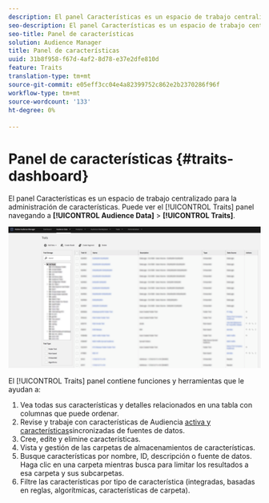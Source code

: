```yaml
---
description: El panel Características es un espacio de trabajo centralizado para la administración de características.
seo-description: El panel Características es un espacio de trabajo centralizado para la administración de características.
seo-title: Panel de características
solution: Audience Manager
title: Panel de características
uuid: 31b8f958-f67d-4af2-8d78-e37e2dfe810d
feature: Traits
translation-type: tm+mt
source-git-commit: e05eff3cc04e4a82399752c862e2b2370286f96f
workflow-type: tm+mt
source-wordcount: '133'
ht-degree: 0%

---
```



# Panel de características {#traits-dashboard}

El panel [](https://bank.demdex.com/portal/Traits/Traits.ddx#show/list) Características es un espacio de trabajo centralizado para la administración de características. Puede ver el [!UICONTROL Traits] panel navegando a **[!UICONTROL Audience Data]** > **[!UICONTROL Traits]**.

![](assets/traits-dashboard.png)

<!-- c_tb_dashboard.xml -->

El [!UICONTROL Traits] panel contiene funciones y herramientas que le ayudan a:

1. Vea todas sus características y detalles relacionados en una tabla con columnas que puede ordenar.
2. Revise y trabaje con características de Audiencia [activa y características](../../features/traits/client-activity-synced-audience-traits.md)sincronizadas de fuentes de datos.
3. Cree, edite y elimine características.
4. Vista y gestión de las carpetas de almacenamientos de características.
5. Busque características por nombre, ID, descripción o fuente de datos. Haga clic en una carpeta mientras busca para limitar los resultados a esa carpeta y sus subcarpetas.
6. Filtre las características por tipo de característica (integradas, basadas en reglas, algorítmicas, características de carpeta).